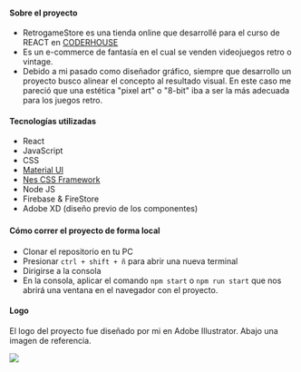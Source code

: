 #### Sobre el proyecto

- RetrogameStore es  una tienda online que desarrollé para el curso de REACT en [CODERHOUSE](https://www.coderhouse.com/ "CODERHOUSE")
- Es un e-commerce de fantasía en el cual se venden videojuegos retro o vintage.
- Debido a mi pasado como diseñador gráfico, siempre que desarrollo un proyecto busco alinear el concepto al resultado visual. En este caso me pareció que una estética "pixel art" o "8-bit" iba a ser la más adecuada para los juegos retro.

#### Tecnologías utilizadas

- React
- JavaScript
- CSS
- [Material UI](https://material-ui.com/ "Material UI")
- [Nes CSS Framework](https://nostalgic-css.github.io/NES.css/# "Nes CSS Framework")
- Node JS
- Firebase & FireStore
- Adobe XD (diseño previo de los componentes)


#### Cómo correr el proyecto de forma local　

- Clonar el repositorio en tu PC
- Presionar  `ctrl + shift + ñ` para abrir una nueva terminal
- Dirigirse a la consola
- En la consola, aplicar el comando `npm start` o `npm run start` que nos abrirá una ventana en el navegador con el proyecto.

#### Logo

El logo del proyecto fue diseñado por mi en Adobe Illustrator. Abajo una imagen de referencia.

![](https://i.imgur.com/mhwuTrG.png)
